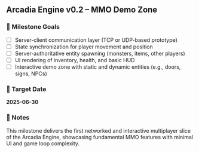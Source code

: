 ## Arcadia Engine v0.2 – MMO Demo Zone

### 🎯 Milestone Goals
- ☐ Server-client communication layer (TCP or UDP-based prototype)
- ☐ State synchronization for player movement and position
- ☐ Server-authoritative entity spawning (monsters, items, other players)
- ☐ UI rendering of inventory, health, and basic HUD
- ☐ Interactive demo zone with static and dynamic entities (e.g., doors, signs, NPCs)

### 📅 Target Date
**2025-06-30**

### 📝 Notes
This milestone delivers the first networked and interactive multiplayer slice of the Arcadia Engine, showcasing fundamental MMO features with minimal UI and game loop complexity.
